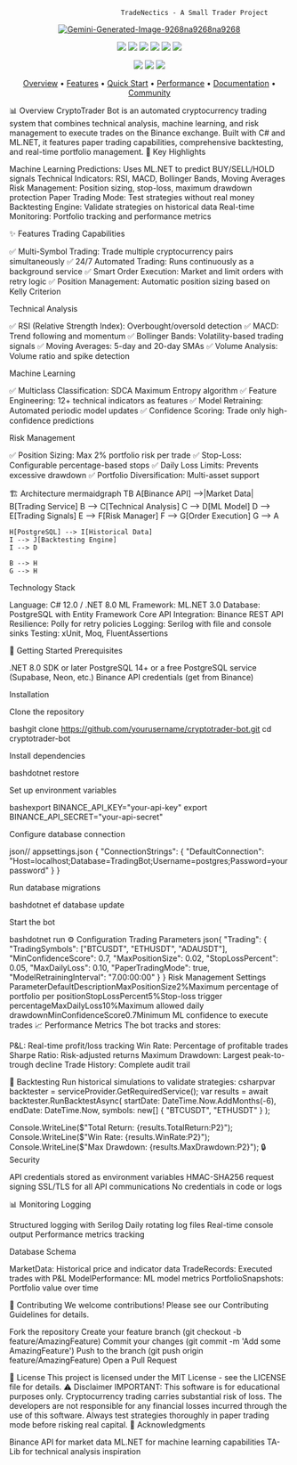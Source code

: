                                 TradeNectics - A Small Trader Project
<p align="center">
  <a href="https://ibb.co/Q3ydM9YZ"><img src="https://i.ibb.co/Xrc8tXF9/Gemini-Generated-Image-9268na9268na9268.png" alt="Gemini-Generated-Image-9268na9268na9268" border="0"></a>
</p>
<p align="center">
  <img src="https://img.shields.io/badge/Version-1.0.0-brightgreen?style=for-the-badge" />
  <img src="https://img.shields.io/badge/C%23-12.0-blue?style=for-the-badge&logo=csharp" />
  <img src="https://img.shields.io/badge/.NET-8.0-purple?style=for-the-badge&logo=dotnet" />
  <img src="https://img.shields.io/badge/ML.NET-3.0-orange?style=for-the-badge" />
  <img src="https://img.shields.io/badge/PostgreSQL-16-316192?style=for-the-badge&logo=postgresql" />
  <img src="https://img.shields.io/badge/License-MIT-green?style=for-the-badge" />
</p>
<p align="center">
  <img src="https://img.shields.io/github/stars/yourusername/tradenectics?style=social" />
  <img src="https://img.shields.io/github/forks/yourusername/tradenectics?style=social" />
  <img src="https://img.shields.io/github/watchers/yourusername/tradenectics?style=social" />
</p>
<div align="center">
</div>
<p align="center">
  <a href="#overview">Overview</a> •
  <a href="#features">Features</a> •
  <a href="#quick-start">Quick Start</a> •
  <a href="#performance">Performance</a> •
  <a href="#docs">Documentation</a> •
  <a href="#community">Community</a>
</p>


📊 Overview
CryptoTrader Bot is an automated cryptocurrency trading system that combines technical analysis, machine learning, and risk management to execute trades on the Binance exchange. Built with C# and ML.NET, it features paper trading capabilities, comprehensive backtesting, and real-time portfolio management.
🎯 Key Highlights

Machine Learning Predictions: Uses ML.NET to predict BUY/SELL/HOLD signals
Technical Indicators: RSI, MACD, Bollinger Bands, Moving Averages
Risk Management: Position sizing, stop-loss, maximum drawdown protection
Paper Trading Mode: Test strategies without real money
Backtesting Engine: Validate strategies on historical data
Real-time Monitoring: Portfolio tracking and performance metrics

✨ Features
Trading Capabilities

✅ Multi-Symbol Trading: Trade multiple cryptocurrency pairs simultaneously
✅ 24/7 Automated Trading: Runs continuously as a background service
✅ Smart Order Execution: Market and limit orders with retry logic
✅ Position Management: Automatic position sizing based on Kelly Criterion

Technical Analysis

✅ RSI (Relative Strength Index): Overbought/oversold detection
✅ MACD: Trend following and momentum
✅ Bollinger Bands: Volatility-based trading signals
✅ Moving Averages: 5-day and 20-day SMAs
✅ Volume Analysis: Volume ratio and spike detection

Machine Learning

✅ Multiclass Classification: SDCA Maximum Entropy algorithm
✅ Feature Engineering: 12+ technical indicators as features
✅ Model Retraining: Automated periodic model updates
✅ Confidence Scoring: Trade only high-confidence predictions

Risk Management

✅ Position Sizing: Max 2% portfolio risk per trade
✅ Stop-Loss: Configurable percentage-based stops
✅ Daily Loss Limits: Prevents excessive drawdown
✅ Portfolio Diversification: Multi-asset support

🏗️ Architecture
mermaidgraph TB
    A[Binance API] -->|Market Data| B[Trading Service]
    B --> C[Technical Analysis]
    C --> D[ML Model]
    D --> E[Trading Signals]
    E --> F[Risk Manager]
    F --> G[Order Execution]
    G --> A
    
    H[PostgreSQL] --> I[Historical Data]
    I --> J[Backtesting Engine]
    I --> D
    
    B --> H
    G --> H
Technology Stack

Language: C# 12.0 / .NET 8.0
ML Framework: ML.NET 3.0
Database: PostgreSQL with Entity Framework Core
API Integration: Binance REST API
Resilience: Polly for retry policies
Logging: Serilog with file and console sinks
Testing: xUnit, Moq, FluentAssertions

🚀 Getting Started
Prerequisites

.NET 8.0 SDK or later
PostgreSQL 14+ or a free PostgreSQL service (Supabase, Neon, etc.)
Binance API credentials (get from Binance)

Installation

Clone the repository

bashgit clone https://github.com/yourusername/cryptotrader-bot.git
cd cryptotrader-bot

Install dependencies

bashdotnet restore

Set up environment variables

bashexport BINANCE_API_KEY="your-api-key"
export BINANCE_API_SECRET="your-api-secret"

Configure database connection

json// appsettings.json
{
  "ConnectionStrings": {
    "DefaultConnection": "Host=localhost;Database=TradingBot;Username=postgres;Password=yourpassword"
  }
}

Run database migrations

bashdotnet ef database update

Start the bot

bashdotnet run
⚙️ Configuration
Trading Parameters
json{
  "Trading": {
    "TradingSymbols": ["BTCUSDT", "ETHUSDT", "ADAUSDT"],
    "MinConfidenceScore": 0.7,
    "MaxPositionSize": 0.02,
    "StopLossPercent": 0.05,
    "MaxDailyLoss": 0.10,
    "PaperTradingMode": true,
    "ModelRetrainingInterval": "7.00:00:00"
  }
}
Risk Management Settings
ParameterDefaultDescriptionMaxPositionSize2%Maximum percentage of portfolio per positionStopLossPercent5%Stop-loss trigger percentageMaxDailyLoss10%Maximum allowed daily drawdownMinConfidenceScore0.7Minimum ML confidence to execute trades
📈 Performance Metrics
The bot tracks and stores:

P&L: Real-time profit/loss tracking
Win Rate: Percentage of profitable trades
Sharpe Ratio: Risk-adjusted returns
Maximum Drawdown: Largest peak-to-trough decline
Trade History: Complete audit trail

🧪 Backtesting
Run historical simulations to validate strategies:
csharpvar backtester = serviceProvider.GetRequiredService<BacktestEngine>();
var results = await backtester.RunBacktestAsync(
    startDate: DateTime.Now.AddMonths(-6),
    endDate: DateTime.Now,
    symbols: new[] { "BTCUSDT", "ETHUSDT" }
);

Console.WriteLine($"Total Return: {results.TotalReturn:P2}");
Console.WriteLine($"Win Rate: {results.WinRate:P2}");
Console.WriteLine($"Max Drawdown: {results.MaxDrawdown:P2}");
🔒 Security

API credentials stored as environment variables
HMAC-SHA256 request signing
SSL/TLS for all API communications
No credentials in code or logs

📊 Monitoring
Logging

Structured logging with Serilog
Daily rotating log files
Real-time console output
Performance metrics tracking

Database Schema

MarketData: Historical price and indicator data
TradeRecords: Executed trades with P&L
ModelPerformance: ML model metrics
PortfolioSnapshots: Portfolio value over time

🤝 Contributing
We welcome contributions! Please see our Contributing Guidelines for details.

Fork the repository
Create your feature branch (git checkout -b feature/AmazingFeature)
Commit your changes (git commit -m 'Add some AmazingFeature')
Push to the branch (git push origin feature/AmazingFeature)
Open a Pull Request

📝 License
This project is licensed under the MIT License - see the LICENSE file for details.
⚠️ Disclaimer
IMPORTANT: This software is for educational purposes only. Cryptocurrency trading carries substantial risk of loss. The developers are not responsible for any financial losses incurred through the use of this software. Always test strategies thoroughly in paper trading mode before risking real capital.
🙏 Acknowledgments

Binance API for market data
ML.NET for machine learning capabilities
TA-Lib for technical analysis inspiration
